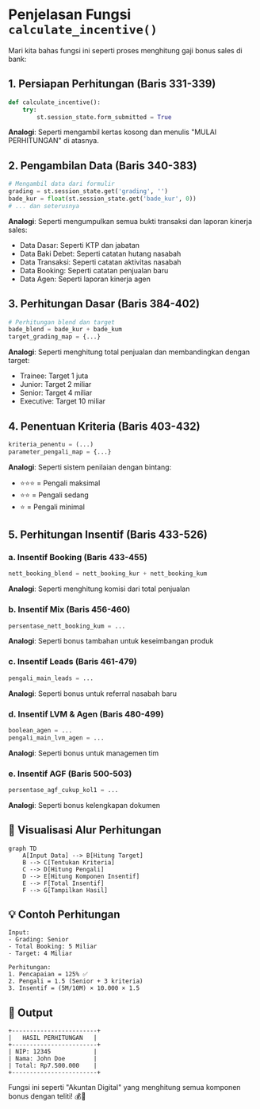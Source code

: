 # Penjelasan Fungsi `calculate_incentive()`

Mari kita bahas fungsi ini seperti proses menghitung gaji bonus sales di bank:

## 1. Persiapan Perhitungan (Baris 331-339)
```python
def calculate_incentive():
    try:
        st.session_state.form_submitted = True
```
**Analogi**: Seperti mengambil kertas kosong dan menulis "MULAI PERHITUNGAN" di atasnya.

## 2. Pengambilan Data (Baris 340-383)
```python
# Mengambil data dari formulir
grading = st.session_state.get('grading', '')
bade_kur = float(st.session_state.get('bade_kur', 0))
# ... dan seterusnya
```
**Analogi**: Seperti mengumpulkan semua bukti transaksi dan laporan kinerja sales:
- Data Dasar: Seperti KTP dan jabatan
- Data Baki Debet: Seperti catatan hutang nasabah
- Data Transaksi: Seperti catatan aktivitas nasabah
- Data Booking: Seperti catatan penjualan baru
- Data Agen: Seperti laporan kinerja agen

## 3. Perhitungan Dasar (Baris 384-402)
```python
# Perhitungan blend dan target
bade_blend = bade_kur + bade_kum
target_grading_map = {...}
```
**Analogi**: Seperti menghitung total penjualan dan membandingkan dengan target:
- Trainee: Target 1 juta
- Junior: Target 2 miliar
- Senior: Target 4 miliar
- Executive: Target 10 miliar

## 4. Penentuan Kriteria (Baris 403-432)
```python
kriteria_penentu = (...)
parameter_pengali_map = {...}
```
**Analogi**: Seperti sistem penilaian dengan bintang:
- ⭐⭐⭐ = Pengali maksimal
- ⭐⭐ = Pengali sedang
- ⭐ = Pengali minimal

## 5. Perhitungan Insentif (Baris 433-526)

### a. Insentif Booking (Baris 433-455)
```python
nett_booking_blend = nett_booking_kur + nett_booking_kum
```
**Analogi**: Seperti menghitung komisi dari total penjualan

### b. Insentif Mix (Baris 456-460)
```python
persentase_nett_booking_kum = ...
```
**Analogi**: Seperti bonus tambahan untuk keseimbangan produk

### c. Insentif Leads (Baris 461-479)
```python
pengali_main_leads = ...
```
**Analogi**: Seperti bonus untuk referral nasabah baru

### d. Insentif LVM & Agen (Baris 480-499)
```python
boolean_agen = ...
pengali_main_lvm_agen = ...
```
**Analogi**: Seperti bonus untuk managemen tim

### e. Insentif AGF (Baris 500-503)
```python
persentase_agf_cukup_kol1 = ...
```
**Analogi**: Seperti bonus kelengkapan dokumen

## 🎨 Visualisasi Alur Perhitungan
```mermaid
graph TD
    A[Input Data] --> B[Hitung Target]
    B --> C[Tentukan Kriteria]
    C --> D[Hitung Pengali]
    D --> E[Hitung Komponen Insentif]
    E --> F[Total Insentif]
    F --> G[Tampilkan Hasil]
```

## 💡 Contoh Perhitungan
```
Input:
- Grading: Senior
- Total Booking: 5 Miliar
- Target: 4 Miliar

Perhitungan:
1. Pencapaian = 125% ✅
2. Pengali = 1.5 (Senior + 3 kriteria)
3. Insentif = (5M/10M) × 10.000 × 1.5
```

## 🎯 Output
```
+------------------------+
|   HASIL PERHITUNGAN   |
+------------------------+
| NIP: 12345            |
| Nama: John Doe        |
| Total: Rp7.500.000    |
+------------------------+
```

Fungsi ini seperti "Akuntan Digital" yang menghitung semua komponen bonus dengan teliti! 💰🧮